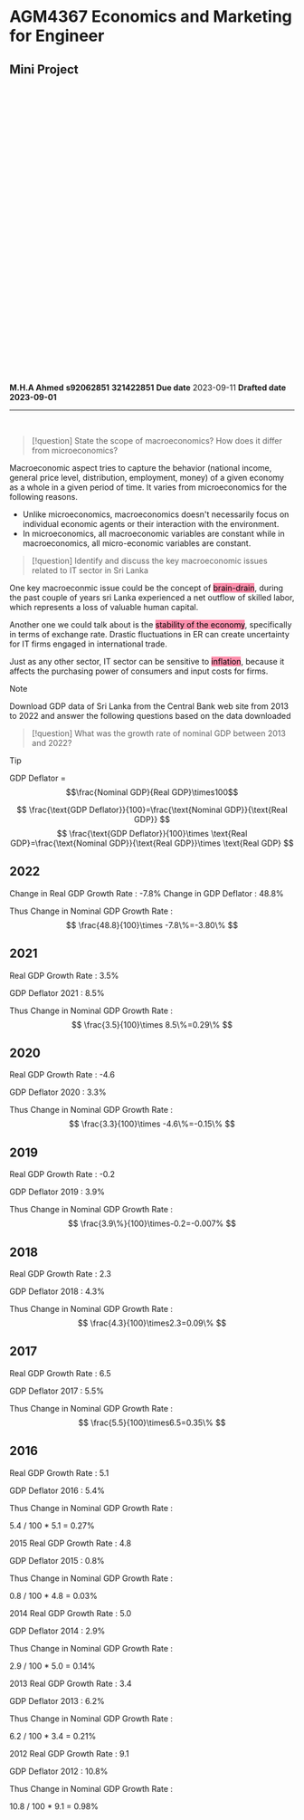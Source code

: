 # AGM4367 Economics and Marketing for Engineer
## Mini Project
<br>
<br>
<br>
<br>
<br>
<br>
<br>
<br>
<br>
<br>
<br>
<br>
<br>
<br>
<br>
<br>
<br>
<br>
<br>
<br>
<br>
<br>
<br>
<br>
<br>
<br>
<br>
<br>
<br>
<br>

**M.H.A Ahmed**
**s92062851**
**321422851**
**Due date** 2023-09-11
**Drafted date 2023-09-01**
***

<br>

> [!question]
> State the scope of macroeconomics? How does it differ from microeconomics?


Macroeconomic aspect tries to capture the behavior (national income, general price level, distribution, employment, money) of a given economy as a whole in a given period of time. It varies from microeconomics for the following reasons.
- Unlike microeconomics, macroeconomics doesn't necessarily focus on individual economic agents or their interaction with the environment.
- In microeconomics, all macroeconomic variables are constant while in macroeconomics, all micro-economic variables are constant.

> [!question]
> Identify and discuss the key macroeconomic issues related to IT sector in Sri Lanka

One key macroeconmic issue could be the concept of <mark style="background: #FF5582A6;">brain-drain</mark>, during the past couple of years sri Lanka experienced a net outflow of skilled labor, which represents a loss of valuable human capital. 

Another one we could talk about is the <mark style="background: #FF5582A6;">stability of the economy</mark>, specifically in terms of exchange rate. Drastic fluctuations in ER can create uncertainty for IT firms engaged in international trade.

Just as any other sector, IT sector can be sensitive to <mark style="background: #FF5582A6;">inflation</mark>, because it affects the purchasing power of consumers and input costs for firms. 


> [!note]
> Download GDP data of Sri Lanka from the Central Bank web site from 2013 to 2022
and answer the following questions based on the data downloaded

> [!question]
> What was the growth rate of nominal GDP between 2013 and 2022?

> [!tip]
> GDP Deflator = $$\frac{Nominal GDP}{Real GDP}\times100$$

$$
\frac{\text{GDP Deflator}}{100}=\frac{\text{Nominal GDP}}{\text{Real GDP}}
$$
$$
\frac{\text{GDP Deflator}}{100}\times \text{Real GDP}=\frac{\text{Nominal GDP}}{\text{Real GDP}}\times \text{Real GDP}
$$


## 2022
Change in Real GDP Growth Rate  : -7.8%
Change in GDP Deflator : 48.8%

Thus Change in Nominal GDP Growth Rate :
$$
\frac{48.8}{100}\times -7.8\%=-3.80\%
$$


## 2021
Real GDP Growth Rate : 3.5%

GDP Deflator 2021 : 8.5%

Thus Change in Nominal GDP Growth Rate :
$$
\frac{3.5}{100}\times 8.5\%=0.29\% 
$$

## 2020
Real GDP Growth Rate : -4.6

GDP Deflator 2020 : 3.3%

Thus Change in Nominal GDP Growth Rate : 
$$
\frac{3.3}{100}\times -4.6\%=-0.15\%
$$
## 2019
Real GDP Growth Rate : -0.2

GDP Deflator 2019 : 3.9%

Thus Change in Nominal GDP Growth Rate :
$$
\frac{3.9\%}{100}\times-0.2=-0.007%
$$
## 2018
Real GDP Growth Rate : 2.3

GDP Deflator 2018 : 4.3%

Thus Change in Nominal GDP Growth Rate : 
$$
\frac{4.3}{100}\times2.3=0.09\%
$$
## 2017
Real GDP Growth Rate : 6.5

GDP Deflator 2017 : 5.5%

Thus Change in Nominal GDP Growth Rate :
$$
\frac{5.5}{100}\times6.5=0.35\%
$$
## 2016
Real GDP Growth Rate : 5.1

GDP Deflator 2016 : 5.4%

Thus Change in Nominal GDP Growth Rate : 

 5.4 / 100 * 5.1 = 0.27%


2015
Real GDP Growth Rate : 4.8

GDP Deflator 2015 : 0.8%

Thus Change in Nominal GDP Growth Rate :

 0.8 / 100 * 4.8 = 0.03%



2014
Real GDP Growth Rate : 5.0

GDP Deflator 2014 : 2.9%

Thus Change in Nominal GDP Growth Rate :

 2.9 / 100 * 5.0 = 0.14%


2013
Real GDP Growth Rate : 3.4

GDP Deflator 2013 : 6.2%

Thus Change in Nominal GDP Growth Rate :

 6.2 / 100 * 3.4 = 0.21%


2012
Real GDP Growth Rate : 9.1

GDP Deflator 2012 : 10.8%

Thus Change in Nominal GDP Growth Rate :

 10.8 / 100 * 9.1 = 0.98%